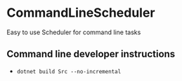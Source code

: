 # CommandLineScheduler

Easy to use Scheduler for command line tasks

## Command line developer instructions

- ```dotnet build Src --no-incremental```
